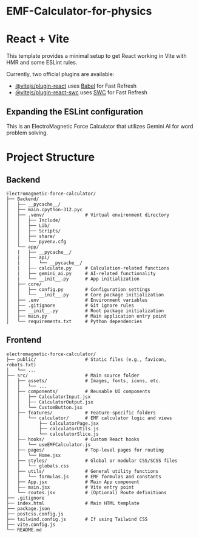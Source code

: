 # EMF-Calculator-for-physics
# React + Vite

This template provides a minimal setup to get React working in Vite with HMR and some ESLint rules.

Currently, two official plugins are available:

- [@vitejs/plugin-react](https://github.com/vitejs/vite-plugin-react/blob/main/packages/plugin-react) uses [Babel](https://babeljs.io/) for Fast Refresh
- [@vitejs/plugin-react-swc](https://github.com/vitejs/vite-plugin-react/blob/main/packages/plugin-react-swc) uses [SWC](https://swc.rs/) for Fast Refresh

## Expanding the ESLint configuration

This is an ElectroMagnetic Force Calculator that utilizes Gemini AI for word problem solving.

# Project Structure

## Backend
```
Electromagnetic-force-calculator/
├── Backend/
│   ├── __pycache__/
│   ├── main.cpython-312.pyc
│   ├── .venv/               # Virtual environment directory
│   │   ├── Include/
│   │   ├── Lib/
│   │   ├── Scripts/
│   │   ├── share/
│   │   └── pyvenv.cfg
│   └── app/
│   |   ├── __pycache__/
│   |   ├── api/
│   |   │   └── __pycache__/
│   |   ├── calculate.py     # Calculation-related functions
│   |   ├── gemini_ai.py     # AI-related functionality
│   |   └── __init__.py      # App initialization
│   ├── core/
│   │   ├── config.py        # Configuration settings
│   │   └── __init__.py      # Core package initialization
│   ├── .env                 # Environment variables
│   ├── .gitignore           # Git ignore rules
│   ├── __init__.py          # Root package initialization
│   ├── main.py              # Main application entry point
│   └── requirements.txt     # Python dependencies
```

## Frontend
```
electromagnetic-force-calculator/
├── public/                  # Static files (e.g., favicon, robots.txt)
│   └── ...
├── src/                     # Main source folder
│   ├── assets/              # Images, fonts, icons, etc.
│   │   └── ...
│   ├── components/          # Reusable UI components
│   │   ├── CalculatorInput.jsx
│   │   ├── CalculatorOutput.jsx
│   │   └── CustomButton.jsx
│   ├── features/            # Feature-specific folders
│   │   └── calculator/      # EMF calculator logic and views
│   │       ├── CalculatorPage.jsx
│   │       ├── calculatorUtils.js
│   │       └── calculatorSlice.js
│   ├── hooks/               # Custom React hooks
│   │   └── useEMFCalculator.js
│   ├── pages/               # Top-level pages for routing
│   │   └── Home.jsx
│   ├── styles/              # Global or modular CSS/SCSS files
│   │   └── globals.css
│   ├── utils/               # General utility functions
│   │   └── formulas.js      # EMF formulas and constants
│   ├── App.jsx              # Main App component
│   ├── main.jsx             # Vite entry point
│   └── routes.jsx           # (Optional) Route definitions
├── .gitignore
├── index.html               # Main HTML template
├── package.json
├── postcss.config.js
├── tailwind.config.js       # If using Tailwind CSS
├── vite.config.js
└── README.md
```